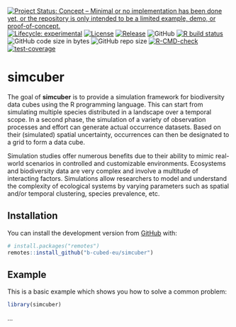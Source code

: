 
<!-- README.md is generated from README.Rmd. Please edit that file -->
<!-- badges: start -->

[![Project Status: Concept – Minimal or no implementation has been done
yet, or the repository is only intended to be a limited example, demo,
or
proof-of-concept.](https://www.repostatus.org/badges/latest/concept.svg)](https://www.repostatus.org/#concept)
[![Lifecycle:
experimental](https://img.shields.io/badge/lifecycle-experimental-orange.svg)](https://lifecycle.r-lib.org/articles/stages.html#experimental)
[![License](https://img.shields.io/badge/license-MIT-blue.svg?style=flat)](https://opensource.org/licenses/MIT)
[![Release](https://img.shields.io/github/release/b-cubed-eu/simcuber.svg)](https://github.com/b-cubed-eu/simcuber/releases)
![GitHub](https://img.shields.io/github/license/b-cubed-eu/simcuber)
[![R build
status](https://github.com/b-cubed-eu/simcuber/workflows/check%20package%20on%20main/badge.svg)](https://github.com/b-cubed-eu/simcuber/actions)
![GitHub code size in
bytes](https://img.shields.io/github/languages/code-size/b-cubed-eu/simcuber.svg)
![GitHub repo
size](https://img.shields.io/github/repo-size/b-cubed-eu/simcuber.svg)
[![R-CMD-check](https://github.com/b-cubed-eu/simcuber/actions/workflows/R-CMD-check.yaml/badge.svg)](https://github.com/b-cubed-eu/simcuber/actions/workflows/R-CMD-check.yaml)
[![test-coverage](https://github.com/b-cubed-eu/simcuber/actions/workflows/test-coverage.yaml/badge.svg)](https://github.com/b-cubed-eu/simcuber/actions/workflows/test-coverage.yaml)
<!-- badges: end -->

# simcuber

The goal of **simcuber** is to provide a simulation framework for
biodiversity data cubes using the R programming language. This can start
from simulating multiple species distributed in a landscape over a
temporal scope. In a second phase, the simulation of a variety of
observation processes and effort can generate actual occurrence
datasets. Based on their (simulated) spatial uncertainty, occurrences
can then be designated to a grid to form a data cube.

Simulation studies offer numerous benefits due to their ability to mimic
real-world scenarios in controlled and customizable environments.
Ecosystems and biodiversity data are very complex and involve a
multitude of interacting factors. Simulations allow researchers to model
and understand the complexity of ecological systems by varying
parameters such as spatial and/or temporal clustering, species
prevalence, etc.

## Installation

You can install the development version from
[GitHub](https://github.com/) with:

``` r
# install.packages("remotes")
remotes::install_github("b-cubed-eu/simcuber")
```

## Example

This is a basic example which shows you how to solve a common problem:

``` r
library(simcuber)
```

…
